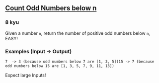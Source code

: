 <h2><a href=https://www.codewars.com/kata/59342039eb450e39970000a6/train/python/67be0713b23e3cf9677f2dbd target="_blank">Count Odd Numbers below n</a></h2><h3>8 kyu</h3><p>Given a number <code>n</code>, return the number of positive odd numbers below <code>n</code>, EASY!</p><h3 id="examples-input---output">Examples (Input -&gt; Output)</h3><pre><code>7  -&gt; 3 (because odd numbers below 7 are [1, 3, 5])15 -&gt; 7 (because odd numbers below 15 are [1, 3, 5, 7, 9, 11, 13])</code></pre><p>Expect large Inputs!</p>